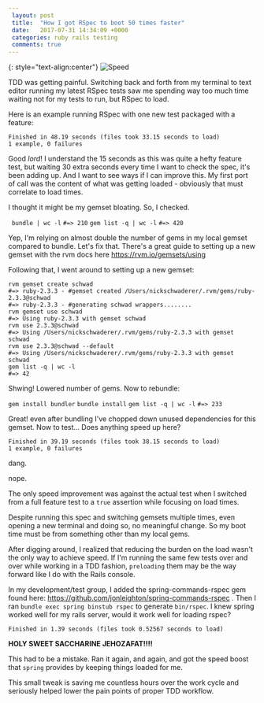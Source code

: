```yaml
---
 layout: post
 title:  "How I got RSpec to boot 50 times faster"
 date:   2017-07-31 14:34:09 +0000
 categories: ruby rails testing
 comments: true
---
```


{: style="text-align:center"}
![Speed](http://i.imgur.com/A5N2uos.jpg)

TDD was getting painful. Switching back and forth from my terminal to text editor running my latest RSpec tests saw me spending way too much time waiting not for my tests to run, but RSpec to load.

Here is an example running RSpec with one new test packaged with a feature:

```
Finished in 48.19 seconds (files took 33.15 seconds to load)
1 example, 0 failures
```

Good *lord*! I understand the 15 seconds as this was quite a hefty feature test, but waiting 30 extra seconds every time I want to check the spec, it's been adding up. And I want to see ways if I can improve this. My first port of call was the content of what was getting loaded - obviously that must correlate to load times.

I thought it might be my gemset bloating. So, I checked.

` bundle | wc -l`
`#=> 210`
`gem list -q | wc -l`
`#=> 420`

Yep, I'm relying on almost double the number of gems in my local gemset compared to bundle. Let's fix that. There's a great guide to setting up a new gemset with the rvm docs here https://rvm.io/gemsets/using

Following that, I went around to setting up a new gemset:

```
rvm gemset create schwad
#=> ruby-2.3.3 - #gemset created /Users/nickschwaderer/.rvm/gems/ruby-2.3.3@schwad
#=> ruby-2.3.3 - #generating schwad wrappers........
rvm gemset use schwad
#=> Using ruby-2.3.3 with gemset schwad
rvm use 2.3.3@schwad
#=> Using /Users/nickschwaderer/.rvm/gems/ruby-2.3.3 with gemset schwad
rvm use 2.3.3@schwad --default
#=> Using /Users/nickschwaderer/.rvm/gems/ruby-2.3.3 with gemset schwad
gem list -q | wc -l
#=> 42
```

Shwing! Lowered number of gems. Now to rebundle:

`gem install bundler`
`bundle install`
`gem list -q | wc -l`
`#=> 233`

Great! even after bundling I've chopped down unused dependencies for this gemset. Now to test... Does anything speed up here?

```
Finished in 39.19 seconds (files took 38.15 seconds to load)
1 example, 0 failures
```

dang.

nope.

The only speed improvement was against the actual test when I switched from a full feature test to a `true` assertion while focusing on load times.

Despite running this spec and switching gemsets multiple times, even opening a new terminal and doing so, no meaningful change. So my boot time must be from something other than my local gems.

After digging around, I realized that reducing the burden on the load wasn't the only way to achieve speed. If I'm running the same few tests over and over while working in a TDD fashion, `preloading` them may be the way forward like I do with the Rails console.


In my development/test group, I added the spring-commands-rspec gem found here: https://github.com/jonleighton/spring-commands-rspec . Then I ran `bundle exec spring binstub rspec` to generate `bin/rspec`. I knew spring worked well for my rails server, would it work well for loading rspec?

`Finished in 1.39 seconds (files took 0.52567 seconds to load)`

__HOLY SWEET SACCHARINE JEHOZAFAT!!!!__

This had to be a mistake. Ran it again, and again, and got the speed boost that `spring` provides by keeping things loaded for me.

This small tweak is saving me countless hours over the work cycle and seriously helped lower the pain points of proper TDD workflow.
